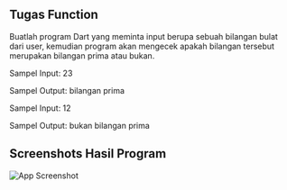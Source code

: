 ## Tugas Function
Buatlah program Dart yang meminta input berupa sebuah bilangan bulat dari user,
kemudian program akan mengecek apakah bilangan tersebut merupakan bilangan
prima atau bukan.

Sampel Input: 23

Sampel Output: bilangan prima

Sampel Input: 12

Sampel Output: bukan bilangan prima

## Screenshots Hasil Program

![App Screenshot](./Screenshot_Hasil_Soal03.png)

